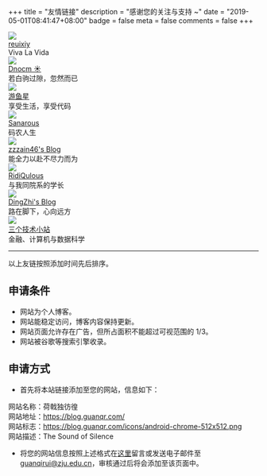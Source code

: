 +++
title = "友情链接"
description = "感谢您的关注与支持 ~"
date = "2019-05-01T08:41:47+08:00"
badge = false
meta = false
comments = false
+++

<div id="links">
      <div class="links-content">
            <div class="link-navigation">      
                  <div class="card">
                        <img class="ava" src="/images/friends/reuixiy.png"/>
                        <div class="card-header">
                              <div><a href="https://io-oi.me/" target="_blank">reuixiy</a></div>
                              <div class="info">Viva La Vida</div>
                        </div>
                  </div>
                  <div class="card">
                        <img class="ava" src="/images/friends/dnocm.jpg"/>
                        <div class="card-header">
                              <div><a href="https://www.dnocm.com/" target="_blank">Dnocm ☀</a></div>
                              <div class="info">若白驹过隙，忽然而已</div>
                        </div>
                  </div>
                  <div class="card">
                        <img class="ava" src="/images/friends/fishstar.jpg"/>
                        <div class="card-header">
                              <div><a href="http://blog.fishstar.xyz/" target="_blank">游鱼星</a></div>
                              <div class="info">享受生活，享受代码</div>
                        </div>
                  </div>
                  <div class="card">
                        <img class="ava" src="/images/friends/sanarous.png"/>
                        <div class="card-header">
                              <div><a href="https://bestzuo.cn/" target="_blank">Sanarous</a></div>
                              <div class="info">码农人生</div>
                        </div>
                  </div>
                  <div class="card">
                        <img class="ava" src="/images/friends/zzzain46.jpg"/>
                        <div class="card-header">
                              <div><a href="https://www.52debug.cn/" target="_blank">zzzain46's Blog</a></div>
                              <div class="info">能全力以赴不尽力而为</div>
                        </div>
                  </div>
                  <div class="card">
                        <img class="ava" src="/images/friends/ridiqulous.png"/>
                        <div class="card-header">
                              <div><a href="https://ridiqulous.com/" target="_blank">RidiQulous</a></div>
                              <div class="info">与我同院系的学长</div>
                        </div>
                  </div>
                  <div class="card">
                        <img class="ava" src="/images/friends/dingzhi.jpg"/>
                        <div class="card-header">
                              <div><a href="https://dingzhi.ga/" target="_blank">DingZhi's Blog</a></div>
                              <div class="info">路在脚下，心向远方</div>
                        </div>
                  </div>
                  <div class="card">
                        <img class="ava" src="/images/friends/sange.webp"/>
                        <div class="card-header">
                              <div><a href="https://qsctech-sange.github.io/" target="_blank">三个技术小站</a></div>
                              <div class="info">金融、计算机与数据科学</div>
                        </div>
                  </div>
            </div>
      </div>
</div>

---

以上友链按照添加时间先后排序。

## 申请条件

+ 网站为个人博客。
+ 网站能稳定访问，博客内容保持更新。
+ 网站页面允许存在广告，但所占面积不能超过可视范围的 1/3。
+ 网站被谷歌等搜索引擎收录。

## 申请方式

+ 首先将本站链接添加至您的网站，信息如下：

<p id="div-default" style="text-align: left;">
网站名称：荷戟独彷徨<br>
网站地址：<a href="/" target="_blank">https://blog.guanqr.com/</a><br>
网站标志：<a href="/images/favicon-512x512.png" target="_blank">https://blog.guanqr.com/icons/android-chrome-512x512.png</a><br>
网站描述：The Sound of Silence</p>

+ 将您的网站信息按照上述格式在[这里](https://github.com/guanqr/blog/issues/5)留言或发送电子邮件至 <guanqirui@zju.edu.cn>，审核通过后将会添加至该页面中。